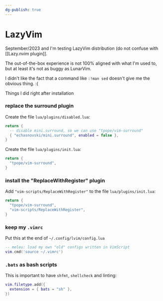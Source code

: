 ```yaml
---
dg-publish: true
---
```

# LazyVim

September/2023 and I'm testing LazyVim distribution (do not confuse with [[Lazy.nvim plugin]].

The out-of-the-box experience is not 100% aligned with what I'm used to, but at least it's not as buggy as LunarVim.

I didn't like the fact that a command like `:!man sed` doesn't give me the obvious thing. :(

Things I did right after installation

### replace the surround plugin

Create the file `lua/plugins/disabled.lua`:
```lua
return {
  -- disable mini.surround, so we can use "tpope/vim-surround"
  { "echasnovski/mini.surround", enabled = false },
}
```

Create the file `lua/plugins/init.lua`:
```lua
return {
  "tpope/vim-surround",
}
```


### install the "ReplaceWithRegister" plugin


Add `"vim-scripts/ReplaceWithRegister"` to the file `lua/plugins/init.lua`:
```lua
return {
  "tpope/vim-surround",
  "vim-scripts/ReplaceWithRegister",
}
```

### keep my `.vimrc`

Put this at the end of `~/.config/lvim/config.lua`

```lua
-- meleu: load my own "old" configs written in VimScript
vim.cmd('source ~/.vimrc')
```

### `.bats` as bash scripts

This is important to have `shfmt`, `shellcheck` and linting:

```lua
vim.filetype.add({
  extension = { bats = "sh" },
})
```
